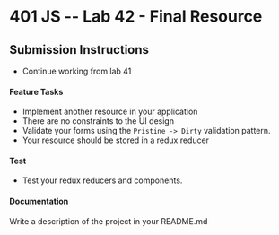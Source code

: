 401 JS --  Lab 42 - Final Resource
===

## Submission Instructions
* Continue working from lab 41
 
#### Feature Tasks 
* Implement another resource in your application
* There are no constraints to the UI design 
* Validate your forms using the `Pristine -> Dirty` validation pattern.
* Your resource should be stored in a redux reducer

#### Test
* Test your redux reducers and components. 

####  Documentation  
Write a description of the project in your README.md